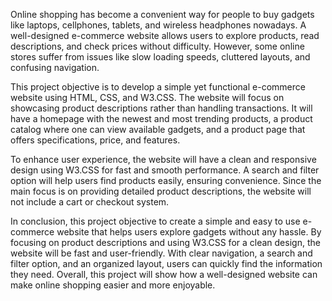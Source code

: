 Online shopping has become a convenient way for people to buy gadgets like laptops, 
cellphones, tablets, and wireless headphones nowadays. A well-designed e-commerce website 
allows users to explore products, read descriptions, and check prices without difficulty. However, 
some online stores suffer from issues like slow loading speeds, cluttered layouts, and confusing 
navigation. 

This project objective is to develop a simple yet functional e-commerce website using 
HTML, CSS, and W3.CSS. The website will focus on showcasing product descriptions rather than 
handling transactions. It will have a homepage with the newest and most trending products, a 
product catalog where one can view available gadgets, and a product page that offers 
specifications, price, and features. 

To enhance user experience, the website will have a clean and responsive design using 
W3.CSS for fast and smooth performance. A search and filter option will help users find products 
easily, ensuring convenience. Since the main focus is on providing detailed product descriptions, 
the website will not include a cart or checkout system. 

In conclusion, this project objective to create a simple and easy to use e-commerce website 
that helps users explore gadgets without any hassle. By focusing on product descriptions and using 
W3.CSS for a clean design, the website will be fast and user-friendly. With clear navigation, a 
search and filter option, and an organized layout, users can quickly find the information they need. 
Overall, this project will show how a well-designed website can make online shopping easier and 
more enjoyable. 






